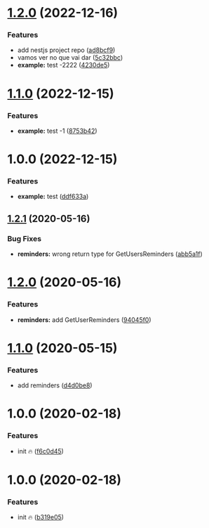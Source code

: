# [1.2.0](https://github.com/rodrigoventuri123/example-proto/compare/v1.1.0...v1.2.0) (2022-12-16)


### Features

* add nestjs project repo ([ad8bcf9](https://github.com/rodrigoventuri123/example-proto/commit/ad8bcf96ba2d93c438db390a27c7d4deab40c5c6))
* vamos ver no que vai dar ([5c32bbc](https://github.com/rodrigoventuri123/example-proto/commit/5c32bbc4af9decd052aa16e37824f10f10716605))
* **example:** test -2222 ([4230de5](https://github.com/rodrigoventuri123/example-proto/commit/4230de5bb02ad38adbbf0b65d3af632275754582))

# [1.1.0](https://github.com/rodrigoventuri123/example-proto/compare/v1.0.0...v1.1.0) (2022-12-15)


### Features

* **example:** test -1 ([8753b42](https://github.com/rodrigoventuri123/example-proto/commit/8753b42dc692ec55a8bc22169b4664d9af5769b3))

# 1.0.0 (2022-12-15)


### Features

* **example:** test ([ddf633a](https://github.com/rodrigoventuri123/example-proto/commit/ddf633a35a141379307ae20dfefbb8439a49c314))

## [1.2.1](https://github.com/jozefcipa/ca101-proto/compare/v1.2.0...v1.2.1) (2020-05-16)


### Bug Fixes

* **reminders:** wrong return type for GetUsersReminders ([abb5a1f](https://github.com/jozefcipa/ca101-proto/commit/abb5a1f54d6bf3c69fc30175f630f2346bf71f9e))

# [1.2.0](https://github.com/jozefcipa/ca101-proto/compare/v1.1.0...v1.2.0) (2020-05-16)


### Features

* **reminders:** add GetUserReminders ([94045f0](https://github.com/jozefcipa/ca101-proto/commit/94045f07ce0f10623e20858a6df8bb5eb21a8480))

# [1.1.0](https://github.com/jozefcipa/ca101-proto/compare/v1.0.0...v1.1.0) (2020-05-15)


### Features

* add reminders ([d4d0be8](https://github.com/jozefcipa/ca101-proto/commit/d4d0be8acf96c8b272c49a874f314262838a9e8f))

# 1.0.0 (2020-02-18)


### Features

* init 🔥 ([f6c0d45](https://github.com/jozefcipa/ca101-proto/commit/f6c0d4593829f09e6adf9615a885532f7c89a485))

# 1.0.0 (2020-02-18)


### Features

* init 🔥 ([b319e05](https://github.com/jozefcipa/ca101-proto/commit/b319e0527493db66e035bc6a543c2249fd89ee15))
